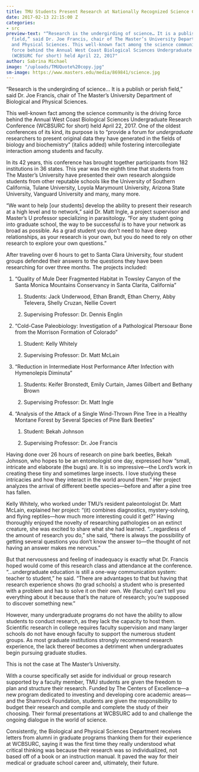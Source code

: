 ```yaml
---
title: TMU Students Present Research at Nationally Recognized Science Conference
date: 2017-02-13 22:15:00 Z
categories:
- src
preview-text: "“Research is the undergirding of science… It is a publish or perish
  field,” said Dr. Joe Francis, chair of The Master’s University Department of Biological
  and Physical Sciences. This well-known fact among the science community is the driving
  force behind the Annual West Coast Biological Sciences Undergraduate Research Conference
  (WCBSURC for short) held April 22, 2017"
author: Sabrina Michael
image: "/uploads/TMUQuote%20copy.jpg"
sm-image: https://www.masters.edu/media/869841/science.jpg
---
```


“Research is the undergirding of science… It is a publish or perish field,” said Dr. Joe Francis, chair of The Master’s University Department of Biological and Physical Sciences.

This well-known fact among the science community is the driving force behind the Annual West Coast Biological Sciences Undergraduate Research Conference (WCBSURC for short) held April 22, 2017. One of the oldest conferences of its kind, its purpose is to “provide a forum for *undergraduate* researchers to present original data they have generated in the fields of biology and biochemistry” (italics added) while fostering intercollegiate interaction among students and faculty.

In its 42 years, this conference has brought together participants from 182 institutions in 36 states. This year was the eighth time that students from The Master’s University have presented their own research alongside students from other reputable schools like the University of Southern California, Tulane University, Loyola Marymount University, Arizona State University, Vanguard University and many, many more.

“We want to help \[our students\] develop the ability to present their research at a high level and to network,” said Dr. Matt Ingle, a project supervisor and Master’s U professor specializing in parasitology. “For any student going into graduate school, the way to be successful is to have your network as broad as possible. As a grad student you don’t need to have deep relationships, as your research is your own, but you do need to rely on other research to explore your own questions.”

After traveling over 6 hours to get to Santa Clara University, four student groups defended their answers to the questions they have been researching for over three months. The projects included:

1. “Quality of Mule Deer Fragmented Habitat in Towsley Canyon of the Santa Monica Mountains Conservancy in Santa Clarita, California”

   1. Students: Jack Underwood, Ethan Brandt, Ethan Cherry, Abby Televera, Shelly Cruzan, Nellie Covert

   2. Supervising Professor: Dr. Dennis Englin

2. “Cold-Case Paleobiology: Investigation of a Pathological Ptersoaur Bone from the Morrison Formation of Colorado”

   1. Student: Kelly Whitely

   2. Supervising Professor: Dr. Matt McLain

3. “Reduction in Intermediate Host Performance After Infection with Hymenolepis Diminuta”

   1. Students: Keifer Bronstedt, Emily Curtain, James Gilbert and Bethany Brown

   2. Supervising Professor: Dr. Matt Ingle

4. “Analysis of the Attack of a Single Wind-Thrown Pine Tree in a Healthy Montane Forest by Several Species of Pine Bark Beetles”

   1. Student: Bekah Johnson

   2. Supervising Professor: Dr. Joe Francis

Having done over 26 hours of research on pine bark beetles, Bekah Johnson, who hopes to be an entomologist one day, expressed how “small, intricate and elaborate (the bugs) are. It is so impressive—the Lord’s work in creating these tiny and sometimes large insects. I love studying these intricacies and how they interact in the world around them.” Her project analyzes the arrival of different beetle species—before and after a pine tree has fallen.

Kelly Whitely, who worked under TMU’s resident paleontologist Dr. Matt McLain, explained her project: “(it) combines diagnostics, mystery-solving, and flying reptiles—how much more interesting could it get?” Having thoroughly enjoyed the novelty of researching pathologies on an extinct creature, she was excited to share what she had learned. “…regardless of the amount of research you do,” she said, “there is always the possibility of getting several questions you don’t know the answer to—the thought of not having an answer makes me nervous.”

But that nervousness and feeling of inadequacy is exactly what Dr. Francis hoped would come of this research class and attendance at the conference. “…undergraduate education is still a one-way communication system: teacher to student,” he said. “There are advantages to that but having that research experience shows (to grad schools) a student who is presented with a problem and has to solve it on their own. We (faculty) can’t tell you everything about it because that’s the nature of research; you’re supposed to discover something new.”

However, many undergraduate programs do not have the ability to allow students to conduct research, as they lack the capacity to host them. Scientific research in college requires faculty supervision and many larger schools do not have enough faculty to support the numerous student groups. As most graduate institutions strongly recommend research experience, the lack thereof becomes a detriment when undergraduates begin pursuing graduate studies.

This is not the case at The Master’s University.

With a course specifically set aside for individual or group research supported by a faculty member, TMU students are given the freedom to plan and structure their research. Funded by The Centers of Excellence—a new program dedicated to investing and developing core academic areas—and the Shamrock Foundation, students are given the responsibility to budget their research and compile and complete the study of their choosing. Their formal presentations at WCBSURC add to and challenge the ongoing dialogue in the world of science.

Consistently, the Biological and Physical Sciences Department receives letters from alumni in graduate programs thanking them for their experience at WCBSURC, saying it was the first time they really understood what critical thinking was because their research was so individualized, not based off of a book or an instruction manual. It paved the way for their medical or graduate school career and, ultimately, their future.